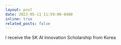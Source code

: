 ```yaml
---
layout: post
date: 2023-05-11 11:59:00-0400
inline: true
related_posts: false
---
```

I receive the SK AI Innovation Scholarship from Korea
